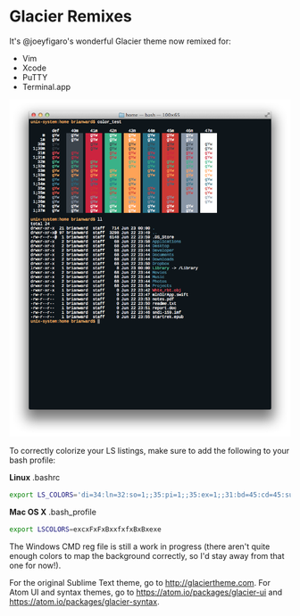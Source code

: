 Glacier Remixes
=================

It's @joeyfigaro's wonderful Glacier theme now remixed for:

* Vim
* Xcode
* PuTTY
* Terminal.app

![Terminal.app](/terminal.png)

To correctly colorize your LS listings, make sure to add the following to your bash profile:

**Linux** .bashrc
```bash
export LS_COLORS='di=34:ln=32:so=1;;35:pi=1;;35:ex=1;;31:bd=45:cd=45:su=41:sg=41:tw=40:ow=40:*.rpm=1;;36'
```
**Mac OS X** .bash_profile
```bash
export LSCOLORS=excxFxFxBxxfxfxBxBxexe
```

The Windows CMD reg file is still a work in progress (there aren't quite enough colors to map the background correctly, so I'd stay away from that one for now!).

For the original Sublime Text theme, go to http://glaciertheme.com. For Atom UI and syntax themes, go to https://atom.io/packages/glacier-ui and https://atom.io/packages/glacier-syntax.
